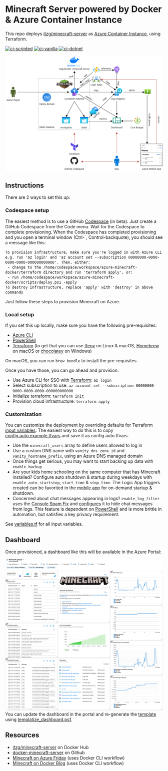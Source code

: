 # Minecraft Server powered by Docker & Azure Container Instance

This repo deploys [itzg/minecraft-server](https://hub.docker.com/r/itzg/minecraft-server) as [Azure Container Instance](https://azure.microsoft.com/en-us/services/container-instances/), using Terraform.

[![ci-scripted](https://github.com/geekzter/azure-minecraft-docker/actions/workflows/ci-scripted.yml/badge.svg)](https://github.com/geekzter/azure-minecraft-docker/actions/workflows/ci-scripted.yml)
[![ci-vanilla](https://github.com/geekzter/azure-minecraft-docker/actions/workflows/ci-vanilla.yml/badge.svg)](https://github.com/geekzter/azure-minecraft-docker/actions/workflows/ci-vanilla.yml)
[![ci-dotnet](https://github.com/geekzter/azure-minecraft-docker/actions/workflows/ci-dotnet.yml/badge.svg)](https://github.com/geekzter/azure-minecraft-docker/actions/workflows/ci-dotnet.yml)

![alt text](./visuals/diagram.png "Diagram")

## Instructions

There are 2 ways to set this up:

### Codespace setup

The easiest method is to use a GitHub [Codespace](https://github.com/features/codespaces) (in beta). Just create a GitHub Codespace from the Code menu. Wait for the Codespace to complete provisioning. When the Codespace has completed provisioning and you open a terminal window (Ctrl-`, Control-backquote), you should see a message like this:

```
To provision infrastructure, make sure you're logged in with Azure CLI e.g. run 'az login' and 'az account set --subscription 00000000-0000-0000-0000-000000000000'. Then, either:
 - change to the /home/codespace/workspace/azure-minecraft-docker/terraform directory and run 'terraform apply', or:
 - run /home/codespace/workspace/azure-minecraft-docker/scripts/deploy.ps1 -apply
To destroy infrastructure, replace 'apply' with 'destroy' in above commands
```

Just follow these steps to provision Minecraft on Azure.

### Local setup

If you set this up locally, make sure you have the following pre-requisites:

- [Azure CLI](http://aka.ms/azure-cli)
- [PowerShell](https://github.com/PowerShell/PowerShell#get-powershell)
- [Terraform](https://www.terraform.io/downloads.html) (to get that you can use [tfenv](https://github.com/tfutils/tfenv) on Linux & macOS, [Homebrew](https://github.com/hashicorp/homebrew-tap) on macOS or [chocolatey](https://chocolatey.org/packages/terraform) on Windows)

On macOS, you can run `brew bundle` to install the pre-requisites.

Once you have those, you can go ahead and provision:

- Use Azure CLI for SSO with [Terraform](https://registry.terraform.io/providers/hashicorp/azurerm/latest/docs/guides/azure_cli): `az login`
- Select subscription to use: `az account set --subscription 00000000-0000-0000-0000-000000000000`
- Initialize terraform: `terraform init`
- Provision cloud infrastructure: `terraform apply`

### Customization

You can customize the deployment by overriding defaults for Terraform [input variables](https://www.terraform.io/docs/configuration/variables.html). The easiest way to do this is to copy [config.auto.example.tfvars](./terraform/config.auto.example.tfvars) and save it as config.auto.tfvars.

- Use the `minecraft_users` array to define users allowed to log in
- Use a custom DNS name with `vanity_dns_zone_id` and `vanity_hostname_prefix`, using an Azure DNS managed domain
- Once things get serious, you may want to start backing up data with `enable_backup`
- Are your kids home schooling on the same computer that has Minecraft installed? Configure auto shutdown & startup during weekdays with `enable_auto_startstop`, `start_time` & `stop_time`. The Logic App triggers created can be favorited in the [mobile app](https://azure.microsoft.com/en-us/features/azure-portal/mobile-app/) for on-demand startup & shutdown.
- Concerned about chat messages appearing in logs? `enable_log_filter` uses the [Console Spam Fix](https://dev.bukkit.org/projects/console-spam-fix) and [configures](./minecraft/log-filter/config.yml) it to hide chat messages from logs. This feature is dependent on [PowerShell](https://github.com/PowerShell/PowerShell) and is more brittle in automation, but satisfies a key privacy requirement.

See [variables.tf](./terraform/variables.tf) for all input variables.

## Dashboard

Once provisioned, a dashboard like this will be available in the Azure Portal:

![alt text](./visuals/dashboard.png "Dashboard")
You can update the dashboard in the portal and re-generate the [template](./terraform/dashboard.tpl) using [templatize_dashboard.ps1](./scripts/templatize_dashboard.ps1).

## Resources

- [itzg/minecraft-server](https://hub.docker.com/r/itzg/minecraft-server) on Docker Hub
- [docker-minecraft-server](https://github.com/itzg/docker-minecraft-server) on Github
- [Minecraft on Azure Friday](https://www.youtube.com/watch?v=2D8FTi-Zvt0) (uses Docker CLI workflow)
- [Minecraft on Docker Blog](https://www.docker.com/blog/deploying-a-minecraft-docker-server-to-the-cloud/) (uses Docker CLI workflow)
